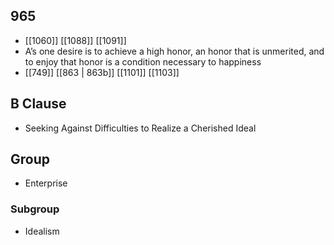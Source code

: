 ## 965
- [[1060]] [[1088]] [[1091]] 
- A’s one desire is to achieve a high honor, an honor that is unmerited, and to enjoy that honor is a condition necessary to happiness
- [[749]] [[863 | 863b]] [[1101]] [[1103]] 

## B Clause
- Seeking Against Difficulties to Realize a Cherished Ideal

## Group
- Enterprise

### Subgroup
- Idealism

